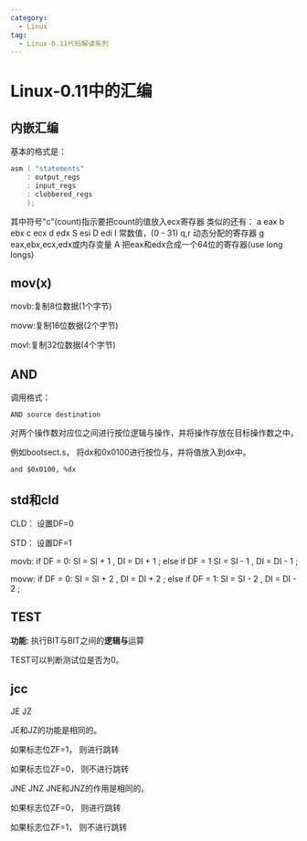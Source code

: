 ```yaml
---
category:
  - Linux
tag:
  - Linux-0.11代码解读系列
---
```


# Linux-0.11中的汇编

## 内嵌汇编
基本的格式是：
```c
asm ( "statements" 
    : output_regs 
    : input_regs 
    : clobbered_regs
    );
```


其中符号"c"(count)指示要把count的值放入ecx寄存器
类似的还有：
a        eax
b        ebx
c        ecx
d        edx
S        esi
D        edi
I        常数值，(0 - 31)
q,r        动态分配的寄存器
g        eax,ebx,ecx,edx或内存变量
A        把eax和edx合成一个64位的寄存器(use long longs)

## mov(x)

movb:复制8位数据(1个字节)

movw:复制16位数据(2个字节)

movl:复制32位数据(4个字节)

## AND 
调用格式：

```x86asm
AND source destination
```
对两个操作数对应位之间进行按位逻辑与操作，并将操作存放在目标操作数之中。


例如bootsect.s， 将dx和0x0100进行按位与，并将值放入到dx中。
```x86asm
and	$0x0100, %dx
```

## std和cld

CLD： 设置DF=0

STD： 设置DF=1

movb:
if DF = 0:
    SI = SI + 1 , DI = DI + 1 ;
else if DF = 1 
    SI = SI - 1 , DI = DI - 1 ;

movw: 
if DF = 0:
    SI = SI + 2 , DI = DI + 2 ;
else if DF = 1:
    SI = SI - 2 , DI = DI - 2 ;


## TEST
**功能**: 执行BIT与BIT之间的**逻辑与**运算

TEST可以判断测试位是否为0。



## jcc 

JE JZ

JE和JZ的功能是相同的。

如果标志位ZF=1， 则进行跳转

如果标志位ZF=0， 则不进行跳转


JNE JNZ
JNE和JNZ的作用是相同的。

如果标志位ZF=0， 则进行跳转

如果标志位ZF=1， 则不进行跳转